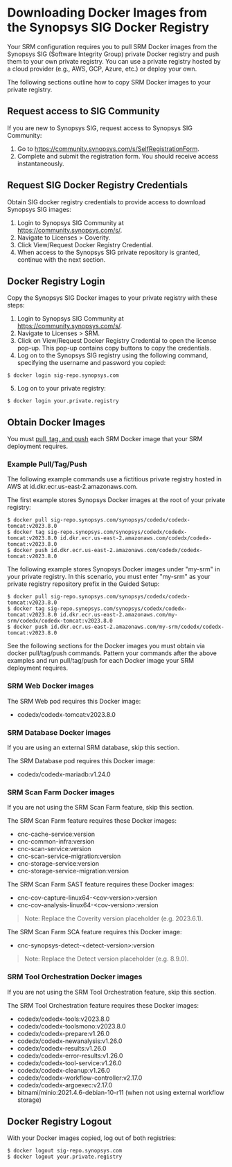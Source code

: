 # Downloading Docker Images from the Synopsys SIG Docker Registry

Your SRM configuration requires you to pull SRM Docker images from the Synopsys SIG (Software Integrity Group) private Docker registry and push them to your own private registry. You can use a private registry hosted by a cloud provider (e.g., AWS, GCP, Azure, etc.) or deploy your own.

The following sections outline how to copy SRM Docker images to your private registry.

## Request access to SIG Community

If you are new to Synopsys SIG, request access to Synopsys SIG Community:

1. Go to https://community.synopsys.com/s/SelfRegistrationForm.
2. Complete and submit the registration form. You should receive access instantaneously.

## Request SIG Docker Registry Credentials

Obtain SIG docker registry credentials to provide access to download Synopsys SIG images:

1. Login to Synopsys SIG Community at https://community.synopsys.com/s/.
2. Navigate to Licenses > Coverity.
3. Click View/Request Docker Registry Credential.
4. When access to the Synopsys SIG private repository is granted, continue with the next section.

## Docker Registry Login

Copy the Synopsys SIG Docker images to your private registry with these steps:

1. Login to Synopsys SIG Community at https://community.synopsys.com/s/.
2. Navigate to Licenses > SRM.
3. Click on View/Request Docker Registry Credential to open the license pop-up. This pop-up contains
copy buttons to copy the credentials.
4. Log on to the Synopsys SIG registry using the following command, specifying the username and password you copied:

```
$ docker login sig-repo.synopsys.com
```
5. Log on to your private registry:
```
$ docker login your.private.registry
```

## Obtain Docker Images

You must [pull, tag, and push](https://docs.docker.com/registry/deploying/#copy-an-image-from-docker-hub-to-your-registry) each SRM Docker image that your SRM deployment requires.

### Example Pull/Tag/Push

The following example commands use a fictitious private registry hosted in AWS at id.dkr.ecr.us-east-2.amazonaws.com.

The first example stores Synopsys Docker images at the root of your private registry:

```
$ docker pull sig-repo.synopsys.com/synopsys/codedx/codedx-tomcat:v2023.8.0
$ docker tag sig-repo.synopsys.com/synopsys/codedx/codedx-tomcat:v2023.8.0 id.dkr.ecr.us-east-2.amazonaws.com/codedx/codedx-tomcat:v2023.8.0
$ docker push id.dkr.ecr.us-east-2.amazonaws.com/codedx/codedx-tomcat:v2023.8.0
```

The following example stores Synopsys Docker images under "my-srm" in your private registry. In this scenario, you must enter "my-srm" as your private registry repository prefix in the Guided Setup:

```
$ docker pull sig-repo.synopsys.com/synopsys/codedx/codedx-tomcat:v2023.8.0
$ docker tag sig-repo.synopsys.com/synopsys/codedx/codedx-tomcat:v2023.8.0 id.dkr.ecr.us-east-2.amazonaws.com/my-srm/codedx/codedx-tomcat:v2023.8.0
$ docker push id.dkr.ecr.us-east-2.amazonaws.com/my-srm/codedx/codedx-tomcat:v2023.8.0
```

See the following sections for the Docker images you must obtain via docker pull/tag/push commands. Pattern your commands after the above examples and run pull/tag/push for each Docker image your SRM deployment requires.

### SRM Web Docker images

The SRM Web pod requires this Docker image:

- codedx/codedx-tomcat:v2023.8.0

### SRM Database Docker images

If you are using an external SRM database, skip this section.

The SRM Database pod requires this Docker image:

- codedx/codedx-mariadb:v1.24.0

### SRM Scan Farm Docker images

If you are not using the SRM Scan Farm feature, skip this section.

The SRM Scan Farm feature requires these Docker images:

- cnc-cache-service:version
- cnc-common-infra:version
- cnc-scan-service:version
- cnc-scan-service-migration:version
- cnc-storage-service:version
- cnc-storage-service-migration:version

The SRM Scan Farm SAST feature requires these Docker images:

- cnc-cov-capture-linux64-\<cov-version>:version
- cnc-cov-analysis-linux64-\<cov-version>:version

>Note: Replace the Coverity version placeholder (e.g. 2023.6.1).

The SRM Scan Farm SCA feature requires this Docker image:

- cnc-synopsys-detect-\<detect-version>:version

>Note: Replace the Detect version placeholder (e.g. 8.9.0).

### SRM Tool Orchestration Docker images

If you are not using the SRM Tool Orchestration feature, skip this section.

The SRM Tool Orchestration feature requires these Docker images:

- codedx/codedx-tools:v2023.8.0
- codedx/codedx-toolsmono:v2023.8.0
- codedx/codedx-prepare:v1.26.0
- codedx/codedx-newanalysis:v1.26.0
- codedx/codedx-results:v1.26.0
- codedx/codedx-error-results:v1.26.0
- codedx/codedx-tool-service:v1.26.0
- codedx/codedx-cleanup:v1.26.0
- codedx/codedx-workflow-controller:v2.17.0
- codedx/codedx-argoexec:v2.17.0
- bitnami/minio:2021.4.6-debian-10-r11 (when not using external workflow storage)

## Docker Registry Logout

With your Docker images copied, log out of both registries:

```
$ docker logout sig-repo.synopsys.com
$ docker logout your.private.registry
```





